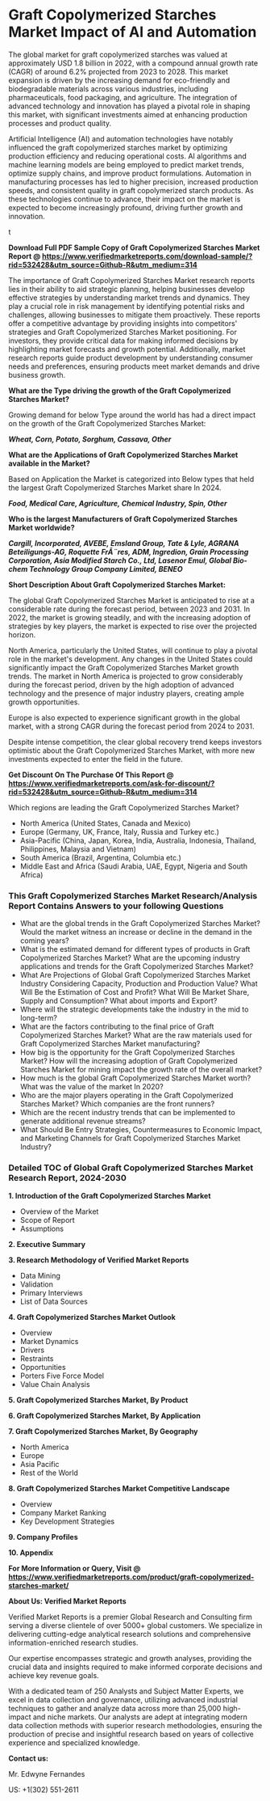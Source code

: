 <meta name="title" content="Global Graft Copolymerized Starches Market Impact of AI and Automation"><meta name="description" content="The global market for graft copolymerized starches was valued at approximately USD 1.8 billion in 2022, with a compound annual growth rate (CAGR) of around 6.2% projec"><meta name="title" content="Graft Copolymerized Starches Market Size, Share, Scope, Trends, Growth, Opportunities, Analysis, Forecast"><h1>Graft Copolymerized Starches Market Impact of AI and Automation</h1><p>The global market for graft copolymerized starches was valued at approximately USD 1.8 billion in 2022, with a compound annual growth rate (CAGR) of around 6.2% projected from 2023 to 2028. This market expansion is driven by the increasing demand for eco-friendly and biodegradable materials across various industries, including pharmaceuticals, food packaging, and agriculture. The integration of advanced technology and innovation has played a pivotal role in shaping this market, with significant investments aimed at enhancing production processes and product quality.</p><p>Artificial Intelligence (AI) and automation technologies have notably influenced the graft copolymerized starches market by optimizing production efficiency and reducing operational costs. AI algorithms and machine learning models are being employed to predict market trends, optimize supply chains, and improve product formulations. Automation in manufacturing processes has led to higher precision, increased production speeds, and consistent quality in graft copolymerized starch products. As these technologies continue to advance, their impact on the market is expected to become increasingly profound, driving further growth and innovation.</p>t</p><p id="" class=""><strong>Download Full PDF Sample Copy of Graft Copolymerized Starches Market Report @ <a href="https://www.verifiedmarketreports.com/download-sample/?rid=532428&utm_source=Github-R&utm_medium=314" target="_blank">https://www.verifiedmarketreports.com/download-sample/?rid=532428&utm_source=Github-R&utm_medium=314</a></strong></p><p>The importance of&nbsp;Graft Copolymerized Starches Market research reports lies in their ability to aid strategic planning, helping businesses develop effective strategies by understanding market trends and dynamics. They play a crucial role in risk management by identifying potential risks and challenges, allowing businesses to mitigate them proactively. These reports offer a competitive advantage by providing insights into competitors' strategies and Graft Copolymerized Starches Market positioning. For investors, they provide critical data for making informed decisions by highlighting market forecasts and growth potential. Additionally, market research reports guide product development by understanding consumer needs and preferences, ensuring products meet market demands and drive business growth.</p><p><strong>What are the&nbsp;Type driving the growth of the Graft Copolymerized Starches Market?</strong></p><p id="" class="">Growing demand for below Type around the world has had a direct impact on the growth of the Graft Copolymerized Starches Market:</p><em><strong>Wheat, Corn, Potato, Sorghum, Cassava, Other</strong></em></p><strong>What are the&nbsp;Applications&nbsp;of Graft Copolymerized Starches Market available in the Market?</strong></p><p id="" class="">Based on Application the Market is categorized into Below types that held the largest Graft Copolymerized Starches Market share In 2024.</p><em><strong>Food, Medical Care, Agriculture, Chemical Industry, Spin, Other</strong></em></p><strong>Who is the largest Manufacturers of Graft Copolymerized Starches Market worldwide?</strong></p><p><em><strong>Cargill, Incorporated, AVEBE, Emsland Group, Tate & Lyle, AGRANA Beteiligungs-AG, Roquette FrÃ¨res, ADM, Ingredion, Grain Processing Corporation, Asia Modified Starch Co., Ltd, Lasenor Emul, Global Bio-chem Technology Group Company Limited, BENEO</strong></em></p><p id="" class=""><strong>Short Description About Graft Copolymerized Starches Market:</strong></p><p>The global Graft Copolymerized Starches Market is anticipated to rise at a considerable rate during the forecast period, between 2023 and 2031. In 2022, the market is growing steadily, and with the increasing adoption of strategies by key players, the market is expected to rise over the projected horizon.</p><p>North America, particularly the United States, will continue to play a pivotal role in the market's development. Any changes in the United States could significantly impact the Graft Copolymerized Starches Market growth trends. The market in North America is projected to grow considerably during the forecast period, driven by the high adoption of advanced technology and the presence of major industry players, creating ample growth opportunities.</p><p>Europe is also expected to experience significant growth in the global market, with a strong CAGR during the forecast period from 2024 to 2031.</p><p>Despite intense competition, the clear global recovery trend keeps investors optimistic about the Graft Copolymerized Starches Market, with more new investments expected to enter the field in the future.</p><p id="" class=""><strong>Get Discount On The Purchase Of This Report @ <a href="https://www.verifiedmarketreports.com/ask-for-discount/?rid=532428&utm_source=Github-R&utm_medium=314" target="_blank">https://www.verifiedmarketreports.com/ask-for-discount/?rid=532428&utm_source=Github-R&utm_medium=314</a></strong></p>Which regions are leading the Graft Copolymerized Starches Market?</p><ul><li>North America (United States, Canada and Mexico)</li><li>Europe (Germany, UK, France, Italy, Russia and Turkey etc.)</li><li>Asia-Pacific (China, Japan, Korea, India, Australia, Indonesia, Thailand, Philippines, Malaysia and Vietnam)</li><li>South America (Brazil, Argentina, Columbia etc.)</li><li>Middle East and Africa (Saudi Arabia, UAE, Egypt, Nigeria and South Africa)</li></ul><h3 id="" class="">This Graft Copolymerized Starches Market Research/Analysis Report Contains Answers to your following Questions</h3><ul><li>What are the global trends in the Graft Copolymerized Starches Market? Would the market witness an increase or decline in the demand in the coming years?</li><li>What is the estimated demand for different types of products in Graft Copolymerized Starches Market? What are the upcoming industry applications and trends for the Graft Copolymerized Starches Market?</li><li>What Are Projections of Global Graft Copolymerized Starches Market Industry Considering Capacity, Production and Production Value? What Will Be the Estimation of Cost and Profit? What Will Be Market Share, Supply and Consumption? What about imports and Export?</li><li>Where will the strategic developments take the industry in the mid to long-term?</li><li>What are the factors contributing to the final price of Graft Copolymerized Starches Market? What are the raw materials used for Graft Copolymerized Starches Market manufacturing?</li><li>How big is the opportunity for the Graft Copolymerized Starches Market? How will the increasing adoption of Graft Copolymerized Starches Market for mining impact the growth rate of the overall market?</li><li>How much is the global Graft Copolymerized Starches Market worth? What was the value of the market In 2020?</li><li>Who are the major players operating in the Graft Copolymerized Starches Market? Which companies are the front runners?</li><li>Which are the recent industry trends that can be implemented to generate additional revenue streams?</li><li>What Should Be Entry Strategies, Countermeasures to Economic Impact, and Marketing Channels for Graft Copolymerized Starches Market Industry?</li></ul><h3 id="" class="">Detailed TOC of Global Graft Copolymerized Starches Market Research Report, 2024-2030</h3><p id="" class=""><strong>1. Introduction of the Graft Copolymerized Starches Market</strong></p><ul><li>Overview of the Market</li><li>Scope of Report</li><li>Assumptions</li></ul><p id="" class=""><strong>2. Executive Summary</strong></p><p id="" class=""><strong>3. Research Methodology of Verified Market Reports</strong></p><ul><li>Data Mining</li><li>Validation</li><li>Primary Interviews</li><li>List of Data Sources</li></ul><p id="" class=""><strong>4. Graft Copolymerized Starches Market Outlook</strong></p><ul><li>Overview</li><li>Market Dynamics</li><li>Drivers</li><li>Restraints</li><li>Opportunities</li><li>Porters Five Force Model</li><li>Value Chain Analysis</li></ul><p id="" class=""><strong>5. Graft Copolymerized Starches Market, By Product</strong></p><p id="" class=""><strong>6. Graft Copolymerized Starches Market, By Application</strong></p><p id="" class=""><strong>7. Graft Copolymerized Starches Market, By Geography</strong></p><ul><li>North America</li><li>Europe</li><li>Asia Pacific</li><li>Rest of the World</li></ul><p id="" class=""><strong>8. Graft Copolymerized Starches Market Competitive Landscape</strong></p><ul><li>Overview</li><li>Company Market Ranking</li><li>Key Development Strategies</li></ul><p id="" class=""><strong>9. Company Profiles</strong></p><p id="" class=""><strong>10. Appendix</strong></p><p id="" class=""><strong>For More Information or Query, Visit @ <a href="https://www.verifiedmarketreports.com/product/graft-copolymerized-starches-market/" target="_blank">https://www.verifiedmarketreports.com/product/graft-copolymerized-starches-market/</a></strong></p><p id="" class=""><strong>About Us: Verified Market Reports</strong></p><p id="" class="">Verified Market Reports is a premier Global Research and Consulting firm serving a diverse clientele of over 5000+ global customers. We specialize in delivering cutting-edge analytical research solutions and comprehensive information-enriched research studies.</p><p id="" class="">Our expertise encompasses strategic and growth analyses, providing the crucial data and insights required to make informed corporate decisions and achieve key revenue goals.</p><p id="" class="">With a dedicated team of 250 Analysts and Subject Matter Experts, we excel in data collection and governance, utilizing advanced industrial techniques to gather and analyze data across more than 25,000 high-impact and niche markets. Our analysts are adept at integrating modern data collection methods with superior research methodologies, ensuring the production of precise and insightful research based on years of collective experience and specialized knowledge.</p><p id="" class=""><strong>Contact us:</strong></p><p id="" class="">Mr. Edwyne Fernandes</p><p id="" class="">US: +1(302) 551-2611</p>